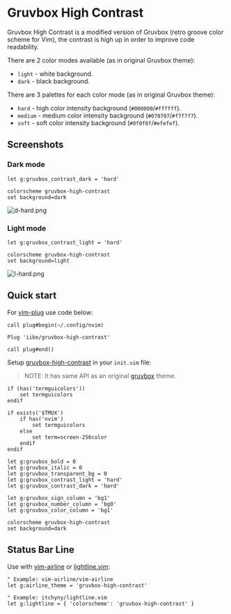 # Gruvbox High Contrast

Gruvbox High Contrast is a modified version of Gruvbox (retro groove color
scheme for Vim), the contrast is high up in order to improve code readability.

There are 2 color modes available (as in original Gruvbox theme):

- `light` - white background.
- `dark` - black background.

There are 3 palettes for each color mode (as in original Gruvbox theme):

- `hard` - high color intensity background (`#000000`/`#ffffff`).
- `medium` - medium color intensity background (`#070707`/`#f7f7f7`).
- `soft` - soft color intensity background (`#0f0f0f`/`#efefef`).

## Screenshots

### Dark mode

```vim
let g:gruvbox_contrast_dark = 'hard'

colorscheme gruvbox-high-contrast
set background=dark
```

![d-hard.png][img-gruvbox-d-hard]

### Light mode

```vim
let g:gruvbox_contrast_light = 'hard'

colorscheme gruvbox-high-contrast
set background=light
```

![l-hard.png][img-gruvbox-l-hard]

## Quick start

For [vim-plug][vim-plug] use code below:

<!-- Plug 'morhetz/gruvbox' -->
<!-- Plug 'iibe/gruvbox-hc' -->

```vim
call plug#begin(~/.config/nvim)

Plug 'iibe/gruvbox-high-contrast'

call plug#end()
```

Setup [gruvbox-high-contrast][gruvbox-high-contrast] in your `init.vim` file:

> NOTE: It has same API as an original [gruvbox][gruvbox] theme.

```vim
if (has('termguicolors'))
    set termguicolors
endif

if exists('$TMUX')
    if has('nvim')
        set termguicolors
    else
        set term=screen-256color
    endif
endif

let g:gruvbox_bold = 0
let g:gruvbox_italic = 0
let g:gruvbox_transparent_bg = 0
let g:gruvbox_contrast_light = 'hard'
let g:gruvbox_contrast_dark = 'hard'

let g:gruvbox_sign_column = 'bg1'
let g:gruvbox_number_column = 'bg0'
let g:gruvbox_color_column = 'bg1'

colorscheme gruvbox-high-contrast
set background=dark
```

## Status Bar Line

Use with [vim-airline][vim-airline] or [lightline.vim][lightline.vim]:

```vim
" Example: vim-airline/vim-airline
let g:airline_theme = 'gruvbox-high-contrast'

" Example: itchyny/lightline.vim
let g:lightline = { 'colorscheme': 'gruvbox-high-contrast' }
```

<!-- Resourses -->

[vim-plug]: https://github.com/junegunn/vim-plug
[gruvbox]: https://github.com/morhetz/gruvbox
[gruvbox-high-contrast]: https://github.com/iibe/gruvbox-high-contrast
[vim-airline]: https://github.com/vim-airline/vim-airline
[lightline.vim]: https://github.com/itchyny/lightline.vim
[img-gruvbox-l-hard]: https://i.imgur.com/i9qoq4O.png
[img-gruvbox-d-hard]: https://i.imgur.com/5lwvOJZ.png
